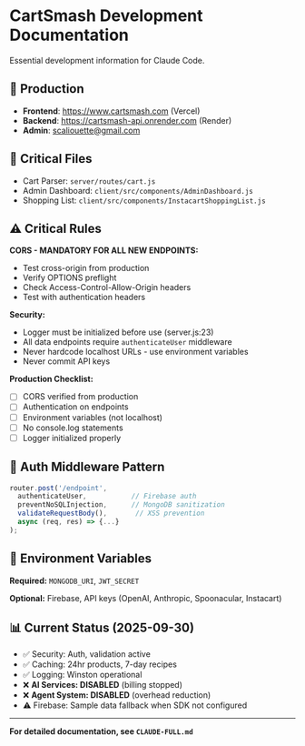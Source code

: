 # CartSmash Development Documentation

Essential development information for Claude Code.

## 🚀 Production

- **Frontend**: https://www.cartsmash.com (Vercel)
- **Backend**: https://cartsmash-api.onrender.com (Render)
- **Admin**: scaliouette@gmail.com

## 📁 Critical Files

- Cart Parser: `server/routes/cart.js`
- Admin Dashboard: `client/src/components/AdminDashboard.js`
- Shopping List: `client/src/components/InstacartShoppingList.js`

## ⚠️ Critical Rules

**CORS - MANDATORY FOR ALL NEW ENDPOINTS:**
- Test cross-origin from production
- Verify OPTIONS preflight
- Check Access-Control-Allow-Origin headers
- Test with authentication headers

**Security:**
- Logger must be initialized before use (server.js:23)
- All data endpoints require `authenticateUser` middleware
- Never hardcode localhost URLs - use environment variables
- Never commit API keys

**Production Checklist:**
- [ ] CORS verified from production
- [ ] Authentication on endpoints
- [ ] Environment variables (not localhost)
- [ ] No console.log statements
- [ ] Logger initialized properly

## 🔐 Auth Middleware Pattern

```javascript
router.post('/endpoint',
  authenticateUser,           // Firebase auth
  preventNoSQLInjection,      // MongoDB sanitization
  validateRequestBody(),       // XSS prevention
  async (req, res) => {...}
);
```

## 🔧 Environment Variables

**Required:** `MONGODB_URI`, `JWT_SECRET`

**Optional:** Firebase, API keys (OpenAI, Anthropic, Spoonacular, Instacart)

## 📊 Current Status (2025-09-30)

- ✅ Security: Auth, validation active
- ✅ Caching: 24hr products, 7-day recipes
- ✅ Logging: Winston operational
- ❌ **AI Services: DISABLED** (billing stopped)
- ❌ **Agent System: DISABLED** (overhead reduction)
- ⚠️ Firebase: Sample data fallback when SDK not configured

---

**For detailed documentation, see `CLAUDE-FULL.md`**
